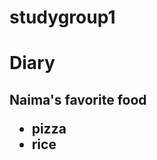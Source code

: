 # studygroup1
<html>
<head>

<body>

<h1>
Diary
</h1>
<h2>
Naima's favorite food
<ul>
<li>
pizza
<li>rice</li>
</li>
</ul>

</h2>





</body>
</html>
